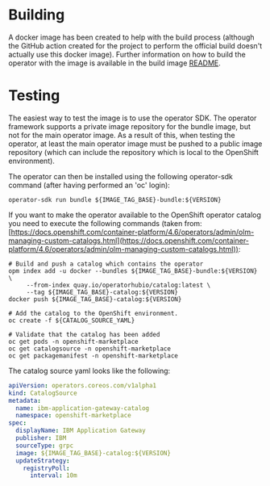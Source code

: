# Building
A docker image has been created to help with the build process (although the GitHub action created for the project to perform the official build doesn't actually use this docker image).  Further information on how to build the operator with the image is available in the build image [README](../build.image/README.md).

# Testing

The easiest way to test the image is to use the operator SDK.  The operator framework supports a private image repository for the bundle image, but not for the main operator image.  As a result of this, when testing the operator, at least the main operator image must be pushed to a public image repository (which can include the repository which is local to the OpenShift environment).

The operator can then be installed using the following operator-sdk command (after having performed an 'oc' login):

```shell
operator-sdk run bundle ${IMAGE_TAG_BASE}-bundle:${VERSION}
```

If you want to make the operator available to the OpenShift operator catalog you need to execute the following commands (taken from: [https://docs.openshift.com/container-platform/4.6/operators/admin/olm-managing-custom-catalogs.html](https://docs.openshift.com/container-platform/4.6/operators/admin/olm-managing-custom-catalogs.html)):

```shell
# Build and push a catalog which contains the operator
opm index add -u docker --bundles ${IMAGE_TAG_BASE}-bundle:${VERSION} \
     --from-index quay.io/operatorhubio/catalog:latest \
     --tag ${IMAGE_TAG_BASE}-catalog:${VERSION}
docker push ${IMAGE_TAG_BASE}-catalog:${VERSION}

# Add the catalog to the OpenShift environment.
oc create -f ${CATALOG_SOURCE_YAML}

# Validate that the catalog has been added
oc get pods -n openshift-marketplace
oc get catalogsource -n openshift-marketplace
oc get packagemanifest -n openshift-marketplace
```

The catalog source yaml looks like the following:

```yaml
apiVersion: operators.coreos.com/v1alpha1
kind: CatalogSource
metadata:
  name: ibm-application-gateway-catalog
  namespace: openshift-marketplace
spec:
  displayName: IBM Application Gateway
  publisher: IBM
  sourceType: grpc
  image: ${IMAGE_TAG_BASE}-catalog:${VERSION}
  updateStrategy:
    registryPoll:
      interval: 10m
```
